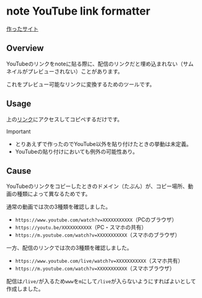 # note YouTube link formatter

[作ったサイト](https://suzuyuyuyu.github.io/note-youtube-link-formatter/)

## Overview

YouTubeのリンクをnoteに貼る際に、配信のリンクだと埋め込まれない（サムネイルがプレビューされない）ことがあります。

これをプレビュー可能なリンクに変換するためのツールです。

## Usage

上の[リンク](https://suzuyuyuyu.github.io/note-youtube-link-formatter/)にアクセスしてコピペするだけです。

> [!IMPORTANT]
> - とりあえずで作ったのでYouTube以外を貼り付けたときの挙動は未定義。
> - YouTubeの貼り付けにおいても例外の可能性あり。

## Cause

YouTubeのリンクをコピーしたときのドメイン（たぶん）が、コピー場所、動画の種類によって異なるためです。

通常の動画では次の3種類を確認しました。
- `https://www.youtube.com/watch?v=XXXXXXXXXXX`（PCのブラウザ）
- `https://youtu.be/XXXXXXXXXXX`（PC・スマホの共有）
- `https://m.youtube.com/watch?v=XXXXXXXXXXX`（スマホのブラウザ）

一方、配信のリンクでは次の3種類を確認しました。
- `https://www.youtube.com/live/watch?v=XXXXXXXXXXX`（スマホ共有）
- `https://m.youtube.com/watch?v=XXXXXXXXXXX`（スマホブラウザ）

配信は`/live/`が入るため`www`を`m`にして`/live`が入らないようにすればよいとして作成しました。
